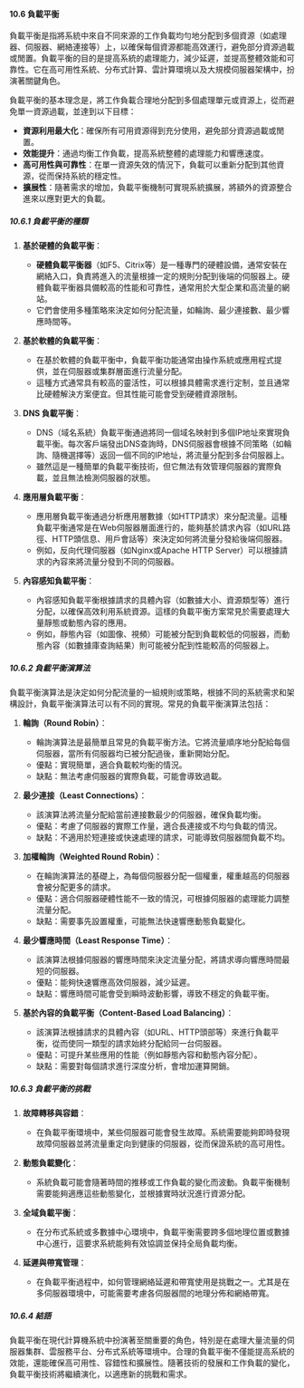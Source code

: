 #### 10.6 負載平衡

負載平衡是指將系統中來自不同來源的工作負載均勻地分配到多個資源（如處理器、伺服器、網絡連接等）上，以確保每個資源都能高效運行，避免部分資源過載或閒置。負載平衡的目的是提高系統的處理能力，減少延遲，並提高整體效能和可靠性。它在高可用性系統、分布式計算、雲計算環境以及大規模伺服器架構中，扮演著關鍵角色。

負載平衡的基本理念是，將工作負載合理地分配到多個處理單元或資源上，從而避免單一資源過載，並達到以下目標：

- **資源利用最大化**：確保所有可用資源得到充分使用，避免部分資源過載或閒置。
- **效能提升**：通過均衡工作負載，提高系統整體的處理能力和響應速度。
- **高可用性與可靠性**：在單一資源失效的情況下，負載可以重新分配到其他資源，從而保持系統的穩定性。
- **擴展性**：隨著需求的增加，負載平衡機制可實現系統擴展，將額外的資源整合進來以應對更大的負載。

##### 10.6.1 負載平衡的種類

1. **基於硬體的負載平衡**：
   - **硬體負載平衡器**（如F5、Citrix等）是一種專門的硬體設備，通常安裝在網絡入口，負責將進入的流量根據一定的規則分配到後端的伺服器上。硬體負載平衡器具備較高的性能和可靠性，通常用於大型企業和高流量的網站。
   - 它們會使用多種策略來決定如何分配流量，如輪詢、最少連接數、最少響應時間等。

2. **基於軟體的負載平衡**：
   - 在基於軟體的負載平衡中，負載平衡功能通常由操作系統或應用程式提供，並在伺服器或集群層面進行流量分配。
   - 這種方式通常具有較高的靈活性，可以根據具體需求進行定制，並且通常比硬體解決方案便宜。但其性能可能會受到硬體資源限制。

3. **DNS 負載平衡**：
   - DNS（域名系統）負載平衡通過將同一個域名映射到多個IP地址來實現負載平衡。每次客戶端發出DNS查詢時，DNS伺服器會根據不同策略（如輪詢、隨機選擇等）返回一個不同的IP地址，將流量分配到多台伺服器上。
   - 雖然這是一種簡單的負載平衡技術，但它無法有效管理伺服器的實際負載，並且無法檢測伺服器的狀態。

4. **應用層負載平衡**：
   - 應用層負載平衡通過分析應用層數據（如HTTP請求）來分配流量。這種負載平衡通常是在Web伺服器層面進行的，能夠基於請求內容（如URL路徑、HTTP頭信息、用戶會話等）來決定如何將流量分發給後端伺服器。
   - 例如，反向代理伺服器（如Nginx或Apache HTTP Server）可以根據請求的內容來將流量分發到不同的伺服器。

5. **內容感知負載平衡**：
   - 內容感知負載平衡根據請求的具體內容（如數據大小、資源類型等）進行分配，以確保高效利用系統資源。這樣的負載平衡方案常見於需要處理大量靜態或動態內容的應用。
   - 例如，靜態內容（如圖像、視頻）可能被分配到負載較低的伺服器，而動態內容（如數據庫查詢結果）則可能被分配到性能較高的伺服器上。

##### 10.6.2 負載平衡演算法

負載平衡演算法是決定如何分配流量的一組規則或策略，根據不同的系統需求和架構設計，負載平衡演算法可以有不同的實現。常見的負載平衡演算法包括：

1. **輪詢（Round Robin）**：
   - 輪詢演算法是最簡單且常見的負載平衡方法。它將流量順序地分配給每個伺服器，當所有伺服器均已被分配過後，重新開始分配。
   - 優點：實現簡單，適合負載較均衡的情況。
   - 缺點：無法考慮伺服器的實際負載，可能會導致過載。

2. **最少連接（Least Connections）**：
   - 該演算法將流量分配給當前連接數最少的伺服器，確保負載均衡。
   - 優點：考慮了伺服器的實際工作量，適合長連接或不均勻負載的情況。
   - 缺點：不適用於短連接或快速處理的請求，可能導致伺服器間負載不均。

3. **加權輪詢（Weighted Round Robin）**：
   - 在輪詢演算法的基礎上，為每個伺服器分配一個權重，權重越高的伺服器會被分配更多的請求。
   - 優點：適合伺服器硬體性能不一致的情況，可根據伺服器的處理能力調整流量分配。
   - 缺點：需要事先設置權重，可能無法快速響應動態負載變化。

4. **最少響應時間（Least Response Time）**：
   - 該演算法根據伺服器的響應時間來決定流量分配，將請求導向響應時間最短的伺服器。
   - 優點：能夠快速響應高效伺服器，減少延遲。
   - 缺點：響應時間可能會受到瞬時波動影響，導致不穩定的負載平衡。

5. **基於內容的負載平衡（Content-Based Load Balancing）**：
   - 該演算法根據請求的具體內容（如URL、HTTP頭部等）來進行負載平衡，從而使同一類型的請求始終分配給同一台伺服器。
   - 優點：可提升某些應用的性能（例如靜態內容和動態內容分配）。
   - 缺點：需要對每個請求進行深度分析，會增加運算開銷。

##### 10.6.3 負載平衡的挑戰

1. **故障轉移與容錯**：
   - 在負載平衡環境中，某些伺服器可能會發生故障。系統需要能夠即時發現故障伺服器並將流量重定向到健康的伺服器，從而保證系統的高可用性。

2. **動態負載變化**：
   - 系統負載可能會隨著時間的推移或工作負載的變化而波動。負載平衡機制需要能夠適應這些動態變化，並根據實時狀況進行資源分配。

3. **全域負載平衡**：
   - 在分布式系統或多數據中心環境中，負載平衡需要跨多個地理位置或數據中心進行，這要求系統能夠有效協調並保持全局負載均衡。

4. **延遲與帶寬管理**：
   - 在負載平衡過程中，如何管理網絡延遲和帶寬使用是挑戰之一。尤其是在多伺服器環境中，可能需要考慮各伺服器間的地理分佈和網絡帶寬。

##### 10.6.4 結語

負載平衡在現代計算機系統中扮演著至關重要的角色，特別是在處理大量流量的伺服器集群、雲服務平台、分布式系統等環境中。合理的負載平衡不僅能提高系統的效能，還能確保高可用性、容錯性和擴展性。隨著技術的發展和工作負載的變化，負載平衡技術將繼續演化，以適應新的挑戰和需求。